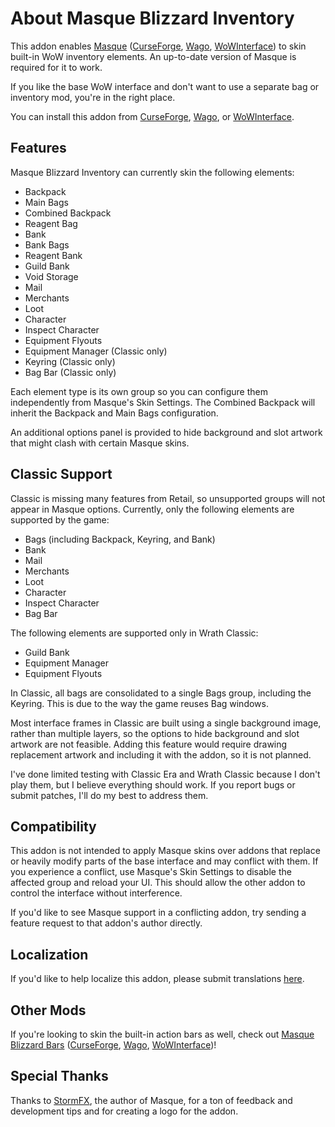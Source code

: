 # About Masque Blizzard Inventory

This addon enables [Masque](https://github.com/SFX-WoW/Masque) ([CurseForge](https://www.curseforge.com/wow/addons/masque), [Wago](https://addons.wago.io/addons/masque), [WoWInterface](https://www.wowinterface.com/downloads/info12097-Masque.html)) to skin built-in WoW inventory elements.  An up-to-date version of Masque is required for it to work.

If you like the base WoW interface and don't want to use a separate bag or inventory mod, you're in the right place.

You can install this addon from [CurseForge](https://www.curseforge.com/wow/addons/masque-blizz-inventory "CurseForge"), [Wago](https://addons.wago.io/addons/masqueblizzinv), or [WoWInterface](https://www.wowinterface.com/downloads/info26503-MasqueBlizzardInventory.html).

## Features

Masque Blizzard Inventory can currently skin the following elements:

* Backpack
* Main Bags
* Combined Backpack
* Reagent Bag
* Bank
* Bank Bags
* Reagent Bank
* Guild Bank
* Void Storage
* Mail
* Merchants
* Loot
* Character
* Inspect Character
* Equipment Flyouts
* Equipment Manager (Classic only)
* Keyring (Classic only)
* Bag Bar (Classic only)

Each element type is its own group so you can configure them independently from Masque's Skin Settings.  The Combined Backpack will inherit the Backpack and Main Bags configuration.

An additional options panel is provided to hide background and slot artwork that might clash with certain Masque skins.

## Classic Support

Classic is missing many features from Retail, so unsupported groups will not appear in Masque options.  Currently, only the following elements are supported by the game:

* Bags (including Backpack, Keyring, and Bank)
* Bank
* Mail
* Merchants
* Loot
* Character
* Inspect Character
* Bag Bar

The following elements are supported only in Wrath Classic:

* Guild Bank
* Equipment Manager
* Equipment Flyouts

In Classic, all bags are consolidated to a single Bags group, including the Keyring.  This is due to the way the game reuses Bag windows.

Most interface frames in Classic are built using a single background image, rather than multiple layers, so the options to hide background and slot artwork are not feasible.  Adding this feature would require drawing replacement artwork and including it with the addon, so it is not planned.

I've done limited testing with Classic Era and Wrath Classic because I don't play them, but I believe everything should work.  If you report bugs or submit patches, I'll do my best to address them.

## Compatibility

This addon is not intended to apply Masque skins over addons that replace or heavily modify parts of the base interface and may conflict with them.  If you experience a conflict, use Masque's Skin Settings to disable the affected group and reload your UI. This should allow the other addon to control the interface without interference.

If you'd like to see Masque support in a conflicting addon, try sending a feature request to that addon's author directly.

## Localization

If you'd like to help localize this addon, please submit translations [here](https://www.curseforge.com/wow/addons/masque-blizz-inventory/localization).

## Other Mods

If you're looking to skin the built-in action bars as well, check out [Masque Blizzard Bars](https://github.com/kstange/MasqueBlizzBars) ([CurseForge](https://www.curseforge.com/wow/addons/masque-blizz-bars-revived "CurseForge"), [Wago](https://addons.wago.io/addons/masqueblizzbars), [WoWInterface](https://www.wowinterface.com/downloads/info26502-MasqueBlizzardBars.html))!

## Special Thanks

Thanks to [StormFX](https://github.com/StormFX), the author of Masque, for a ton of feedback and development tips and for creating a logo for the addon.
